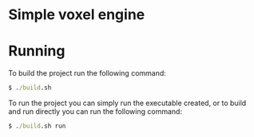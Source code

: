 # Simple voxel engine

# Running
To build the project run the following command:
```cmd
$ ./build.sh
```

To run the project you can simply run the executable created, or to build and run directly you can run the following command:
```cmd
$ ./build.sh run
```
